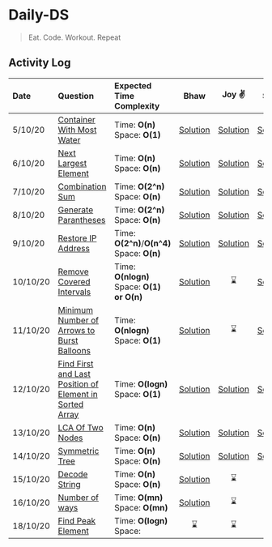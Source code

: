 # Daily-DS

> Eat. Code. Workout. Repeat

## Activity Log

| Date |Question| Expected Time Complexity| Bhaw | Joy :v: | Shub | Akash
| :--- |:---    |:--- |:---:  |:---: |:---: | :---:
|5/10/20 | [Container With Most Water ](https://leetcode.com/problems/container-with-most-water/)     | Time: **O(n)** <br /> Space: **O(1)** | [Solution](Java/src/main/java/com/bhawna/solutions/ContainerWithMostWater.java) | [Solution](Java/src/main/java/com/joydeep/solutions/ContainerWithMostWater.java) | [Solution](https://github.com/joydeep15/Daily-DS/blob/main/C++/Shubham/05.10.2020%20-%20Container%20With%20Most%20Water.cpp) | [Solution](Java/src/main/java/com/akash/solutions/ContainerWithMostWater.java)
|6/10/20 | [Next Largest Element ](https://leetcode.com/problems/next-greater-element-ii/)     | Time: **O(n)** <br /> Space: **O(n)** |[Solution](/Java/src/main/java/com/bhawna/solutions/NextGreaterElement.java) | [Solution](/Java/src/main/java/com/joydeep/solutions/NextGreaterElement.java)| [Solution](/Java/src/main/java/com/shubham/solutions/NextLargerElement.java)
|7/10/20 | [Combination Sum ](https://leetcode.com/problems/combination-sum)     | Time: **O(2^n)** <br /> Space: **O(n)** | [Solution](Java/src/main/java/com/bhawna/solutions/CombinationSum.java) | [Solution](/Java/src/main/java/com/joydeep/solutions/CombinationSum.java)| [Solution](https://github.com/joydeep15/Daily-DS/blob/main/C++/Shubham/07.10.2020%20-%20Combination%20Sum.cpp)
|8/10/20 | [Generate Parantheses ](https://leetcode.com/problems/generate-parentheses/)     | Time: **O(2^n)** <br /> Space: **O(n)** | [Solution](Java/src/main/java/com/bhawna/solutions/GenerateParanthesis.java) | [Solution](/Java/src/main/java/com/joydeep/solutions/GenerateParenthesis.java) | [Solution](/Java/src/main/java/com/shubham/solutions/GenerateParenthesis.java)
|9/10/20 | [Restore IP Address ](https://leetcode.com/problems/restore-ip-addresses/)     | Time: **O(2^n)**/**O(n^4)** <br /> Space: **O(n)**  |[Solution](Java/src/main/java/com/bhawna/solutions/RestoreIP.java) | [Solution](Java/src/main/java/com/joydeep/solutions/ResolveIP.java) | [Solution](https://github.com/joydeep15/Daily-DS/blob/main/C++/Shubham/09.10.2020%20-%20Generate%20All%20IP%20Addresses.cpp)
|10/10/20 | [Remove Covered Intervals ](https://leetcode.com/problems/remove-covered-intervals/)     | Time: **O(nlogn)** <br /> Space: **O(1) or O(n)** | [Solution](Java/src/main/java/com/bhawna/solutions/RemoveCoveredIntervals.java ) | :hourglass: | [Solution](/Java/src/main/java/com/shubham/solutions/RemoveCoveredIntervals.java)
|11/10/20 | [Minimum Number of Arrows to Burst Balloons ](https://leetcode.com/problems/minimum-number-of-arrows-to-burst-balloons/) | Time: **O(nlogn)** <br /> Space: **O(1)** | [Solution](Java/src/main/java/com/bhawna/solutions/MinimumArrows.java ) | :hourglass: | [Solution](https://github.com/joydeep15/Daily-DS/blob/main/C++/Shubham/11.10.2020%20-%20Minimum%20Number%20of%20Arrows%20to%20Burst%20Balloons.cpp) | [Solution](Java/src/main/java/com/akash/solutions/MinArrowToBurstBalloons.java)
|12/10/20 | [Find First and Last Position of Element in Sorted Array](https://leetcode.com/problems/find-first-and-last-position-of-element-in-sorted-array/) | Time: **O(logn)** <br /> Space: **O(1)** | [Solution](Java/src/main/java/com/bhawna/solutions/FirstAndLastPos.java) | [Solution](/Java/src/main/java/com/joydeep/solutions/FirstLast.java) | [Solution](/Java/src/main/java/com/shubham/solutions/FirstAndLastPos.java) | :hourglass:
|13/10/20 | [LCA Of Two Nodes](https://leetcode.com/problems/lowest-common-ancestor-of-a-binary-tree/) | Time: **O(n)** <br /> Space: **O(n)** | [Solution](Java/src/main/java/com/bhawna/solutions/LCA_BinaryTree.java) | [Solution](/Java/src/main/java/com/joydeep/solutions/LCA.java) | [Solution](https://github.com/joydeep15/Daily-DS/blob/main/C++/Shubham/13.10.2020%20-%20LCA.cpp) | [Solution](/Java/src/main/java/com/akash/solutions/LCA.java)
|14/10/20 | [Symmetric Tree](https://leetcode.com/problems/symmetric-tree/) |  Time: **O(n)** <br /> Space: **O(n)**  | [Solution](Java/src/main/java/com/bhawna/solutions/IsSymmentricTree.java) | [Solution](Java/src/main/java/com/joydeep/solutions/SymmetricTree.java) | [Solution](/Java/src/main/java/com/shubham/solutions/SymmetricTree.java) | [Solution](/Java/src/main/java/com/akash/solutions/SymmetricTree.java)
|15/10/20 |[Decode String](https://leetcode.com/problems/decode-ways/)|Time: **O(n)** <br /> Space: **O(n)** | [Solution](Java/src/main/java/com/bhawna/solutions/DecodeWays.java)| :hourglass:|  :hourglass:|[Solution](/Java/src/main/java/com/akash/solutions/DecodeString.java)
|16/10/20 |[Number of ways](https://leetcode.com/problems/unique-paths/)|Time: **O(mn)** <br /> Space: **O(mn)** | [Solution](Java/src/main/java/com/bhawna/solutions/NumWays.java)| :hourglass:|  :hourglass:|:hourglass:
|18/10/20 |[Find Peak Element](https://leetcode.com/explore/interview/card/top-interview-questions-medium/110/sorting-and-searching/801/)|Time: **O(logn)**  <br /> Space:  | :hourglass:| :hourglass:|  :hourglass:|:hourglass:



